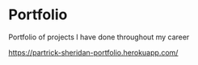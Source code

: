 # Portfolio
Portfolio of projects I have done throughout my career

https://partrick-sheridan-portfolio.herokuapp.com/

